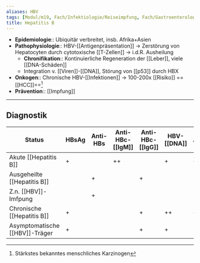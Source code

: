 ```yaml
---
aliases: HBV
tags: [Modul/m19, Fach/Infektiologie/Reiseimpfung, Fach/Gastroenterologie, Art/Pathologie, Fach/Infektiologie/Erreger/Viren]
title: Hepatitis B
---
```

- **Epidemiologie**:: Ubiquitär verbreitet, insb. Afrika+Asien
- **Pathophysiologie**:: HBV-[[Antigenpräsentation]] → Zerstörung von Hepatocyten durch cytotoxische [[T-Zellen]] → i.d.R. Ausheilung
	- **Chronifikation**:: Kontinuierliche Regeneration der [[Leber]], viele [[DNA-Schäden]]
	- Integration v. [[Viren]]-[[DNA]], Störung von [[p53]] durch HBX
- **Onkogen**:: Chronische HBV-[[Infektionen]] → 100-200x [[Risiko]] ==[[HCC]]==[^1]
- **Prävention**:: [[Impfung]]
---
## Diagnostik
| Status                         | HBsAg | Anti-HBs | Anti-HBc-[[IgM]] | Anti-HBc-[[IgG]] | HBV-[[DNA]] | ALT/[[AST]] |
| ------------------------------ | ----- | -------- | ---------------- | ---------------- | ------- | ------- |
| Akute [[Hepatitis B]]          | +     |          | ++               |                  | +       | ++      |
| Ausgeheilte [[Hepatitis B]]    |       | +        |                  | +                |         |         |
| Z.n. [[HBV]]-Imfpung           |       | +        |                  |                  |         |         |
| Chronische [[Hepatitis B]]     | +     |          |                  | +                | ++      | ++      |
| Asymptomatische [[HBV]]-Träger | +     |          |                  | +                | +       |         |


[^1]: Stärkstes bekanntes menschliches Karzinogen